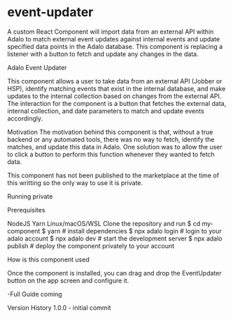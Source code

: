 # event-updater
A custom React Component will import data from an external API within Adalo to match external event updates against internal events and update specified data points in the Adalo database. This component is replacing a listener with a button to fetch and update any changes in the data.  

Adalo Event Updater

This component allows a user to take data from an external API (Jobber or HSP), identify matching events that exist in the internal database, and make updates to the internal collection based on changes from the external API.
The interaction for the component is a button that fetches the external data, internal collection, and date parameters to match and update events accordingly.

Motivation The motivation behind this component is that, without a true backend or any automated tools, there was no way to fetch, identify the matches, and update this data in Adalo. One solution was to allow the user to click a button to perform this function whenever they wanted to fetch data.

This component has not been published to the marketplace at the time of this writting so the only way to use it is private.

Running private

Prerequisites

NodeJS Yarn Linux/macOS/WSL Clone the repository and run $ cd my-component $ yarn # install dependencies $ npx adalo login # login to your adalo account $ npx adalo dev # start the development server $ npx adalo publish # deploy the component privately to your account

How is this component used

Once the component is installed, you can drag and drop the EventUpdater button on the app screen and configure it.

-Full Guide coming

Version History 1.0.0 - initial commit
